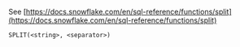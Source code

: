 See [https://docs.snowflake.com/en/sql-reference/functions/split](https://docs.snowflake.com/en/sql-reference/functions/split)
```
SPLIT(<string>, <separator>)
```
